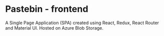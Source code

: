 # Pastebin - frontend
A Single Page Application (SPA) created using React, Redux, React Router 
and Material UI. Hosted on Azure Blob Storage.